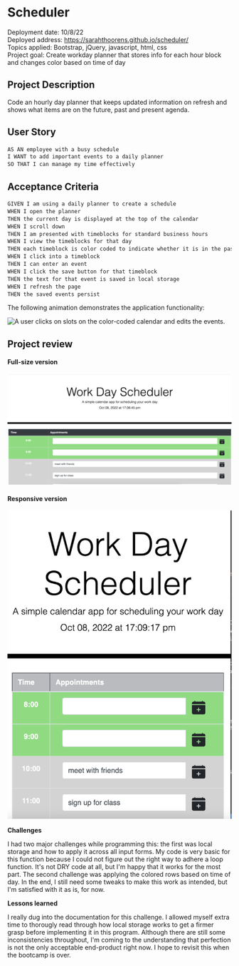 # Scheduler


Deployment date: 10/8/22</br>
Deployed address: https://sarahthoorens.github.io/scheduler/</br>
Topics applied: Bootstrap, jQuery, javascript, html, css</br>
Project goal: Create workday planner that stores info for each hour block and changes color based on time of day

## Project Description

Code an hourly day planner that keeps updated information on refresh and shows what items are on the future, past and present agenda. 


## User Story

```md
AS AN employee with a busy schedule
I WANT to add important events to a daily planner
SO THAT I can manage my time effectively
```

## Acceptance Criteria

```md
GIVEN I am using a daily planner to create a schedule
WHEN I open the planner
THEN the current day is displayed at the top of the calendar
WHEN I scroll down
THEN I am presented with timeblocks for standard business hours
WHEN I view the timeblocks for that day
THEN each timeblock is color coded to indicate whether it is in the past, present, or future
WHEN I click into a timeblock
THEN I can enter an event
WHEN I click the save button for that timeblock
THEN the text for that event is saved in local storage
WHEN I refresh the page
THEN the saved events persist
```

The following animation demonstrates the application functionality:

![A user clicks on slots on the color-coded calendar and edits the events.](./Assets/05-third-party-apis-homework-demo.gif)
## Project review

#### Full-size version

<img src="/assets/work day scheduler.png" alt="header">

#### Responsive version

<img src="/assets/responsive.png" alt="responsive window">

**Challenges**

I had two major challenges while programming this: the first was local storage and how to apply it across all input forms. My code is very basic for this function because I could not figure out the right way to adhere a loop function. It's not DRY code at all, but I'm happy that it works for the most part. The second challenge was applying the colored rows based on time of day. In the end, I still need some tweaks to make this work as intended, but I'm satisfied with it as is, for now. 

**Lessons learned**

I really dug into the documentation for this challenge. I allowed myself extra time to thorougly read through how local storage works to get a firmer grasp before implementing it in this program. Although there are still some inconsistencies throughout, I'm coming to the understanding that perfection is not the only acceptable end-product right now. I hope to revisit this when the bootcamp is over.